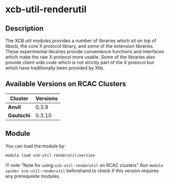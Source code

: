 # xcb-util-renderutil

## Description
The XCB util modules provides a number of libraries which sit on top of libxcb, the core X protocol library, and some of the extension libraries. These experimental libraries provide convenience functions and interfaces which make the raw X protocol more usable. Some of the libraries also provide client-side code which is not strictly part of the X protocol but which have traditionally been provided by Xlib.

## Available Versions on RCAC Clusters
|Cluster|Versions|
|---|---|
|**Anvil**|0.3.9|
|**Gautschi**|0.3.10|

## Module
You can load the module by:

```bash
module load xcb-util-renderutil/version
```

!!! note "Note for using `xcb-util-renderutil` on RCAC clusters"
    Run `module spider xcb-util-renderutil` beforehand to check if this version requires any prerequisite modules.
